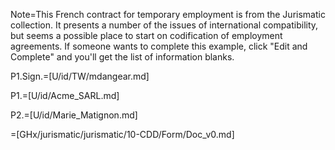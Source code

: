 Note=This French contract for temporary employment is from the Jurismatic collection.  It presents a number of the issues of international compatibility, but seems a possible place to start on codification of employment agreements.  If someone wants to complete this example, click "Edit and Complete" and you'll get the list of information blanks.  

P1.Sign.=[U/id/TW/mdangear.md]

P1.=[U/id/Acme_SARL.md]

P2.=[U/id/Marie_Matignon.md]

=[GHx/jurismatic/jurismatic/10-CDD/Form/Doc_v0.md]